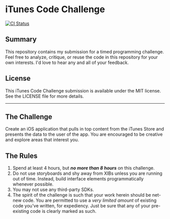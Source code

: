 # iTunes Code Challenge

[![CI Status](http://img.shields.io/travis/grgcombs/iTunesCodingChallenge.svg?style=flat)](https://travis-ci.org/grgcombs/iTunesCodingChallenge)

## Summary

This repository contains my submission for a timed programming challenge.  Feel free to analyze, critique, or reuse the code in this repository for your own interests.  I'd love to hear any and all of your feedback.

## License
This iTunes Code Challenge submission is available under the MIT license. See the LICENSE file for more details.

--------------------

## The Challenge

Create an iOS application that pulls in top content from the iTunes Store and presents the data to the user of the app. You are encouraged to be creative and explore areas that interest you.  

## The Rules

1. Spend at least 4 hours, but ***no more than 8 hours*** on this challenge.  
2. Do not use storyboards and shy away from XIBs unless you are running out of time.  Instead, build interface elements programmatically whenever possible.
3. You may not use any third-party SDKs.
4. The spirit of the challenge is such that your work herein should be net-new code.  You are permitted to use a _very limited amount_ of existing code you've written, for expediency. Just be sure that any of your pre-existing code is clearly marked as such.
